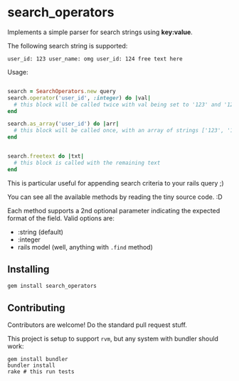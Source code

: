 # search_operators
Implements a simple parser for search strings using **key:value**.


The following search string is supported:

```
user_id: 123 user_name: omg user_id: 124 free text here
```


Usage:

```ruby

search = SearchOperators.new query
search.operator('user_id', :integer) do |val|
  # this block will be called twice with val being set to '123' and '124'
end

search.as_array('user_id') do |arr|
  # this block will be called once, with an array of strings ['123', '124']
end


search.freetext do |txt|
  # this block is called with the remaining text
end
```

This is particular useful for appending search criteria to your rails query ;)

You can see all the available methods by reading the tiny source code. :D

Each method supports a 2nd optional parameter indicating the expected format of the field. Valid options are:

* :string (default)
* :integer
* rails model (well, anything with `.find` method)

## Installing

```bash
gem install search_operators
```

## Contributing

Contributors are welcome! Do the standard pull request stuff.

This project is setup to support `rvm`, but any system with bundler should work:

```#bash
gem install bundler
bundler install
rake # this run tests
```
